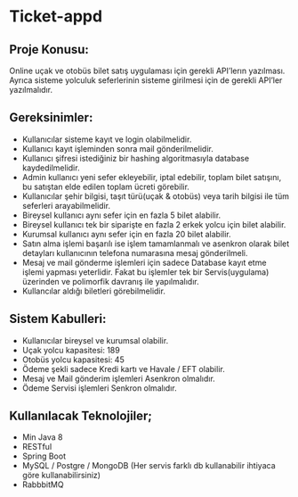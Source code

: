 # Ticket-appd
## Proje Konusu:
Online uçak ve otobüs bilet satış uygulaması için gerekli API’lerın yazılması. Ayrıca sisteme yolculuk seferlerinin sisteme girilmesi için de gerekli API’ler yazılmalıdır.
## Gereksinimler:
* Kullanıcılar sisteme kayıt ve login olabilmelidir.
* Kullanıcı kayıt işleminden sonra mail gönderilmelidir.
* Kullanıcı şifresi istediğiniz bir hashing algoritmasıyla database kaydedilmelidir.
* Admin kullanıcı yeni sefer ekleyebilir, iptal edebilir, toplam bilet satışını, bu satıştan elde edilen toplam ücreti görebilir.
* Kullanıcılar şehir bilgisi, taşıt türü(uçak & otobüs) veya tarih bilgisi ile tüm seferleri arayabilmelidir.
* Bireysel kullanıcı aynı sefer için en fazla 5 bilet alabilir.
* Bireysel kullanıcı tek bir siparişte en fazla 2 erkek yolcu için bilet alabilir.
* Kurumsal kullanıcı aynı sefer için en fazla 20 bilet alabilir.
* Satın alma işlemi başarılı ise işlem tamamlanmalı ve asenkron olarak bilet detayları kullanıcının telefona numarasına mesaj gönderilmeli.
* Mesaj ve mail gönderme işlemleri için sadece Database kayıt etme işlemi yapması yeterlidir. Fakat bu işlemler tek bir Servis(uygulama) üzerinden ve polimorfik davranış ile yapılmalıdır.
* Kullancılar aldığı biletleri görebilmelidir.
## Sistem Kabulleri:
* Kullanıcılar bireysel ve kurumsal olabilir.
* Uçak yolcu kapasitesi: 189
* Otobüs yolcu kapasitesi: 45
* Ödeme şekli sadece Kredi kartı ve Havale / EFT olabilir.
* Mesaj ve Mail gönderim işlemleri Asenkron olmalıdır.
* Ödeme Servisi işlemleri Senkron olmalıdır.
## Kullanılacak Teknolojiler;
* Min Java 8
* RESTful
* Spring Boot
* MySQL / Postgre / MongoDB (Her servis farklı db kullanabilir ihtiyaca göre kullanabilirsiniz)
* RabbbitMQ
